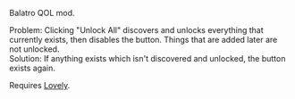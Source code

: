Balatro QOL mod.

Problem: Clicking "Unlock All" discovers and unlocks everything that currently exists, then disables the button. Things that are added later are not unlocked.  
Solution: If anything exists which isn't discovered and unlocked, the button exists again.

Requires [Lovely](https://github.com/ethangreen-dev/lovely-injector).